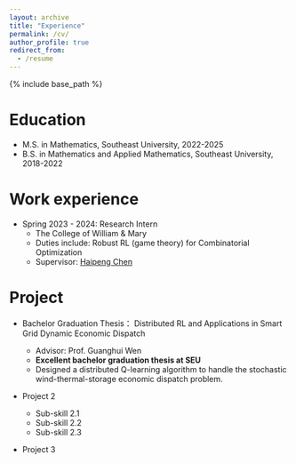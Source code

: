 ```yaml
---
layout: archive
title: "Experience"
permalink: /cv/
author_profile: true
redirect_from:
  - /resume
---
```


{% include base_path %}

Education
======
* M.S. in Mathematics, Southeast University, 2022-2025
* B.S. in Mathematics and Applied Mathematics, Southeast University, 2018-2022

Work experience
======
* Spring 2023 - 2024: Research Intern
  * The College of William & Mary 
  * Duties include: Robust RL (game theory) for Combinatorial Optimization
  * Supervisor: [Haipeng Chen](https://haipeng-chen.github.io/)
  
Project
======
* Bachelor Graduation Thesis： Distributed RL and Applications in Smart Grid Dynamic Economic Dispatch
  * Advisor: Prof. Guanghui Wen
  * **Excellent bachelor graduation thesis at SEU**
  * Designed a distributed Q-learning algorithm to handle the stochastic wind-thermal-storage economic dispatch problem.

* Project 2
  * Sub-skill 2.1
  * Sub-skill 2.2
  * Sub-skill 2.3
* Project 3
  
